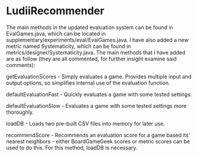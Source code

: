 
# LudiiRecommender

The main methods in the updated evaluation system can be found in EvalGames.java, which can be located in supplementary/experiments/eval/EvalGames.java.  I have also added a new metric named Systematicity, which can be found in metrics/designer/Systematicity.java.  The main methods that I have added are as follow (they are all commented, for further insight examine said comments):

getEvaluationScores - Simply evaluates a game.  Provides multiple input and output options, so simplifies internal use of the evaluation function.

defaultEvaluationFast - Quickly evaluates a game with some tested settings.

defaultEvaluationSlow - Evaluates a game with some tested settings more thoroughly.

loadDB - Loads two pre-built CSV files into memory for later use.

recommendScore - Recommends an evaluation score for a game based its' nearest neighbors - either BoardGameGeek scores or metric scores can be used to do this.  For this method, loadDB is necessary.

